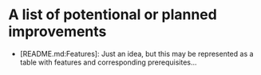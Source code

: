 # A list of potentional or planned improvements

 * [README.md:Features]: Just an idea, but this may be represented as a table with features and corresponding prerequisites...
